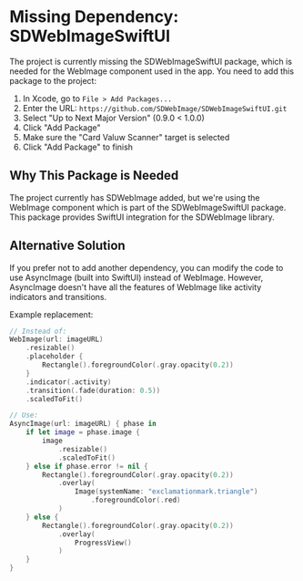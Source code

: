 # Missing Dependency: SDWebImageSwiftUI

The project is currently missing the SDWebImageSwiftUI package, which is needed for the WebImage component used in the app. You need to add this package to the project:

1. In Xcode, go to `File > Add Packages...`
2. Enter the URL: `https://github.com/SDWebImage/SDWebImageSwiftUI.git`
3. Select "Up to Next Major Version" (0.9.0 < 1.0.0)
4. Click "Add Package"
5. Make sure the "Card Valuw Scanner" target is selected
6. Click "Add Package" to finish

## Why This Package is Needed

The project currently has SDWebImage added, but we're using the WebImage component which is part of the SDWebImageSwiftUI package. This package provides SwiftUI integration for the SDWebImage library.

## Alternative Solution

If you prefer not to add another dependency, you can modify the code to use AsyncImage (built into SwiftUI) instead of WebImage. However, AsyncImage doesn't have all the features of WebImage like activity indicators and transitions.

Example replacement:

```swift
// Instead of:
WebImage(url: imageURL)
    .resizable()
    .placeholder {
        Rectangle().foregroundColor(.gray.opacity(0.2))
    }
    .indicator(.activity)
    .transition(.fade(duration: 0.5))
    .scaledToFit()

// Use:
AsyncImage(url: imageURL) { phase in
    if let image = phase.image {
        image
            .resizable()
            .scaledToFit()
    } else if phase.error != nil {
        Rectangle().foregroundColor(.gray.opacity(0.2))
            .overlay(
                Image(systemName: "exclamationmark.triangle")
                    .foregroundColor(.red)
            )
    } else {
        Rectangle().foregroundColor(.gray.opacity(0.2))
            .overlay(
                ProgressView()
            )
    }
}
``` 